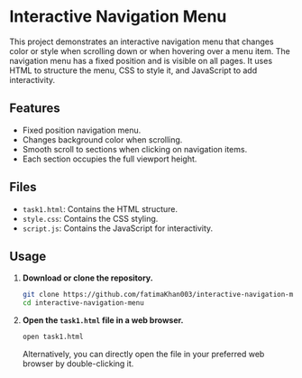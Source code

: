 # Interactive Navigation Menu

This project demonstrates an interactive navigation menu that changes color or style when scrolling down or when hovering over a menu item. The navigation menu has a fixed position and is visible on all pages. It uses HTML to structure the menu, CSS to style it, and JavaScript to add interactivity.

## Features

- Fixed position navigation menu.
- Changes background color when scrolling.
- Smooth scroll to sections when clicking on navigation items.
- Each section occupies the full viewport height.

## Files

- `task1.html`: Contains the HTML structure.
- `style.css`: Contains the CSS styling.
- `script.js`: Contains the JavaScript for interactivity.

## Usage

1. **Download or clone the repository.**

    ```sh
    git clone https://github.com/fatimaKhan003/interactive-navigation-menu.git
    cd interactive-navigation-menu
    ```

2. **Open the `task1.html` file in a web browser.**

    ```sh
    open task1.html
    ```

    Alternatively, you can directly open the file in your preferred web browser by double-clicking it.


